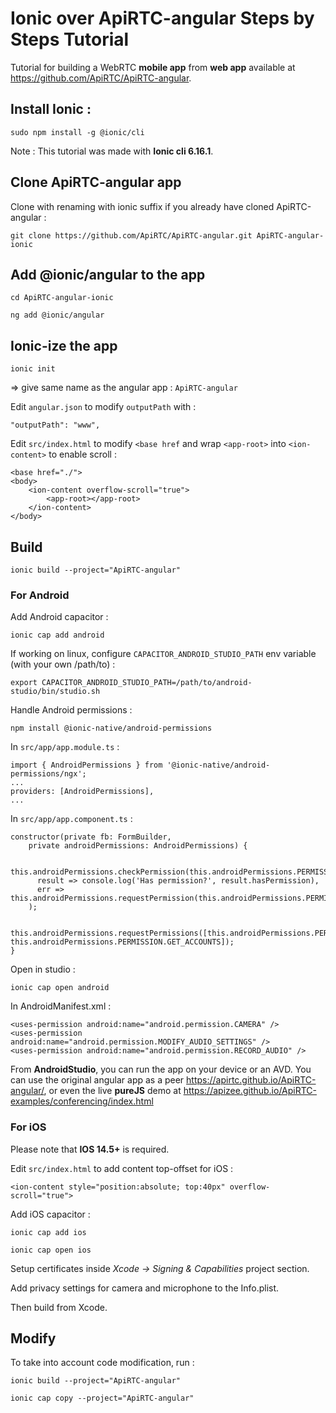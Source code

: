 # Ionic over ApiRTC-angular Steps by Steps Tutorial

Tutorial for building a WebRTC **mobile app** from **web app** available at https://github.com/ApiRTC/ApiRTC-angular.

## Install Ionic :

`sudo npm install -g @ionic/cli`

Note : This tutorial was made with **Ionic cli 6.16.1**.

## Clone ApiRTC-angular app

Clone with renaming with ionic suffix if you already have cloned ApiRTC-angular :

`git clone https://github.com/ApiRTC/ApiRTC-angular.git ApiRTC-angular-ionic`

## Add @ionic/angular to the app

`cd ApiRTC-angular-ionic`

`ng add @ionic/angular`

## Ionic-ize the app 

`ionic init`

 => give same name as the angular app : `ApiRTC-angular`

Edit `angular.json` to modify `outputPath` with :

	"outputPath": "www",
	
Edit `src/index.html` to modify `<base href` and wrap `<app-root>` into `<ion-content>` to enable scroll :

    <base href="./">
    <body>
        <ion-content overflow-scroll="true">
            <app-root></app-root>
        </ion-content>
    </body>


## Build

`ionic build --project="ApiRTC-angular"`

### For Android

Add Android capacitor :

`ionic cap add android`

If working on linux, configure `CAPACITOR_ANDROID_STUDIO_PATH` env variable (with your own /path/to) :

    export CAPACITOR_ANDROID_STUDIO_PATH=/path/to/android-studio/bin/studio.sh
    
Handle Android permissions :

`npm install @ionic-native/android-permissions`

In `src/app/app.module.ts` :

    import { AndroidPermissions } from '@ionic-native/android-permissions/ngx';
    ...
    providers: [AndroidPermissions],
    ...

In `src/app/app.component.ts` :

    constructor(private fb: FormBuilder,
        private androidPermissions: AndroidPermissions) {

        this.androidPermissions.checkPermission(this.androidPermissions.PERMISSION.CAMERA).then(
          result => console.log('Has permission?', result.hasPermission),
          err => this.androidPermissions.requestPermission(this.androidPermissions.PERMISSION.CAMERA)
        );

        this.androidPermissions.requestPermissions([this.androidPermissions.PERMISSION.CAMERA, this.androidPermissions.PERMISSION.GET_ACCOUNTS]);
    }

Open in studio :

`ionic cap open android`

In AndroidManifest.xml :

    <uses-permission android:name="android.permission.CAMERA" />
    <uses-permission android:name="android.permission.MODIFY_AUDIO_SETTINGS" />
    <uses-permission android:name="android.permission.RECORD_AUDIO" />

From **AndroidStudio**, you can run the app on your device or an AVD. You can use the original angular app as a peer https://apirtc.github.io/ApiRTC-angular/, or even the live **pureJS** demo at https://apizee.github.io/ApiRTC-examples/conferencing/index.html

### For iOS

Please note that **IOS 14.5+** is required.

Edit `src/index.html` to add content top-offset for iOS :

`<ion-content style="position:absolute; top:40px" overflow-scroll="true">`

Add iOS capacitor :

`ionic cap add ios`

`ionic cap open ios`

Setup certificates inside *Xcode -> Signing & Capabilities* project section.

Add privacy settings for camera and microphone to the Info.plist.

Then build from Xcode.

## Modify 

To take into account code modification, run :

`ionic build --project="ApiRTC-angular"`

`ionic cap copy --project="ApiRTC-angular"`
